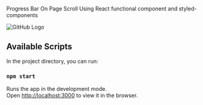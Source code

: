 #####
Progress Bar On Page Scroll Using React functional component  and styled-components

![GitHub Logo](https://res.cloudinary.com/joel116/image/upload/v1571443242/progressbar.png)

## Available Scripts

In the project directory, you can run:
### `npm start`

Runs the app in the development mode.<br />
Open [http://localhost:3000](http://localhost:3000) to view it in the browser.



